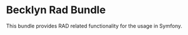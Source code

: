 Becklyn Rad Bundle
==================

This bundle provides RAD related functionality for the usage in Symfony.

